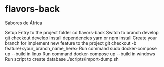 # flavors-back
Sabores de África

Setup
Entry to the project folder cd flavors-back
 Switch to branch develop git checkout develop
Install dependencies yarn or npm install
Create your branch for implement new feature to the project git checkout -b feature/<your_branch_name_here>
Run command sudo docker-compose up --build in linux
Run command docker-compose up --build in windows
Run script to create database ./scripts/import-dump.sh
